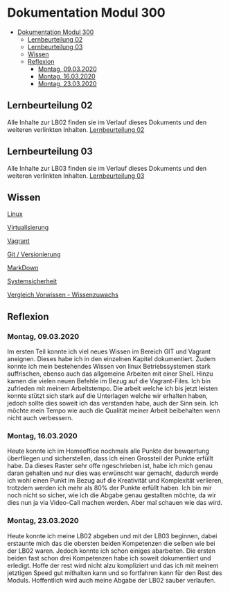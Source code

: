 # Dokumentation Modul 300
- [Dokumentation Modul 300](#dokumentation-modul-300)
  - [Lernbeurteilung 02](#lernbeurteilung-02)
  - [Lernbeurteilung 03](#lernbeurteilung-03)
  - [Wissen](#wissen)
  - [Reflexion](#reflexion)
    - [Montag, 09.03.2020](#montag-09032020)
    - [Montag, 16.03.2020](#montag-16032020)
    - [Montag, 23.03.2020](#montag-23032020)

## Lernbeurteilung 02
Alle Inhalte zur LB02 finden sie im Verlauf dieses Dokuments und den weiteren verlinkten Inhalten.
[Lernbeurteilung 02](https://github.com/Daddey69/Modul_300/tree/master/_LB02)

## Lernbeurteilung 03
Alle Inhalte zur LB03 finden sie im Verlauf dieses Dokuments und den weiteren verlinkten Inhalten.
[Lernbeurteilung 03](https://github.com/Daddey69/Modul_300/tree/master/_LB03)

## Wissen
[Linux](https://github.com/Daddey69/Modul_300/blob/master/documents/linux.md)

[Virtualisierung](https://github.com/Daddey69/Modul_300/blob/master/documents/virt.md)

[Vagrant](https://github.com/Daddey69/Modul_300/blob/master/documents/vagrant.md)

[Git / Versionierung](https://github.com/Daddey69/Modul_300/blob/master/documents/Git.md)

[MarkDown](https://github.com/Daddey69/Modul_300/blob/master/documents/MarkDown.md)

[Systemsicherheit](https://github.com/Daddey69/Modul_300/blob/master/documents/sec.md)

[Vergleich Vorwissen - Wissenzuwachs](https://github.com/nickegli/Modul_300/blob/master/documents/knowledge.md)


## Reflexion
### Montag, 09.03.2020
Im ersten Teil konnte ich viel neues Wissen im Bereich GIT und Vagrant aneignen. Dieses habe ich in den einzelnen Kapitel dokumentiert. Zudem konnte ich mein bestehendes Wissen von linux Betriebssystemen stark auffrischen, ebenso auch das allgemeine Arbeiten mit einer Shell. Hinzu kamen die vielen neuen Befehle im Bezug auf die Vagrant-Files.
Ich bin zufrieden mit meinem Arbeitstempo. Die arbeit welche ich bis jetzt leisten konnte stützt sich stark auf die Unterlagen welche wir erhalten haben, jedoch sollte dies soweit ich das verstanden habe, auch der Sinn sein. Ich möchte mein Tempo wie auch die Qualität meiner Arbeit beibehalten wenn nicht auch verbessern.

### Montag, 16.03.2020
Heute konnte ich im Homeoffice nochmals alle Punkte der bewqertung überfliegen und sicherstellen, dass ich einen Grossteil der Punkte erfüllt habe. Da dieses Raster sehr offe ngeschrieben ist, habe ich mich genau daran gehalten und nur dies was erwünscht war gemacht, dadurch werde ich wohl einen Punkt im Bezug auf die Kreativität und Komplexität verlieren, trotzdem werden ich mehr als 80% der Punkte erfüllt haben. Ich bin mir noch nicht so sicher, wie ich die Abgabe genau gestallten möchte, da wir dies nun ja via Video-Call machen werden. Aber mal schauen wie das wird.

### Montag, 23.03.2020
Heute konnte ich meine LB02 abgeben und mit der LB03 beginnen, dabei erstaunte mich das die obersten beiden Kompetenzen die selben wie bei der LB02 waren. Jedoch konnte ich schon einiges abarbeiten. Die ersten beiden fast schon drei Kompetenzen habe ich soweit dokumentiert und erledigt. Hoffe der rest wird nicht alzu kompliziert und das ich mit meinem jetztigen Speed gut mithalten kann und so fortfahren kann für den Rest des Moduls. Hoffentlich wird auch meine Abgabe der LB02 sauber verlaufen.
